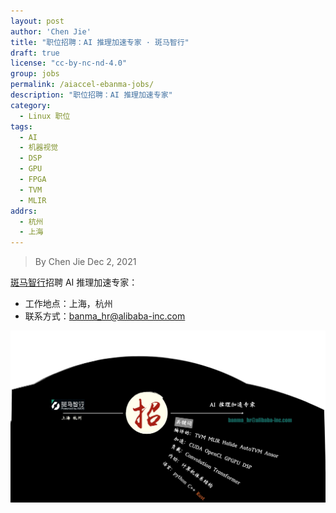 ```yaml
---
layout: post
author: 'Chen Jie'
title: "职位招聘：AI 推理加速专家 · 斑马智行"
draft: true
license: "cc-by-nc-nd-4.0"
group: jobs
permalink: /aiaccel-ebanma-jobs/
description: "职位招聘：AI 推理加速专家"
category:
  - Linux 职位
tags:
  - AI
  - 机器视觉
  - DSP
  - GPU
  - FPGA
  - TVM
  - MLIR
addrs:
  - 杭州
  - 上海
---
```


> By Chen Jie
> Dec 2, 2021

[斑马智行](https://www.ebanma.com/)招聘 AI 推理加速专家：

- 工作地点：上海，杭州
- 联系方式：[banma_hr@alibaba-inc.com](mailto:banma_hr@alibaba-inc.com)

![image](/wp-content/uploads/2021/12/ebanma-ai-accel.jpg)
